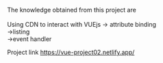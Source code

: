 The knowledge obtained from this project are<br><br>
Using CDN to interact with VUEjs
-> attribute binding<br>
->listing<br>
->event handler

Project link https://vue-project02.netlify.app/

